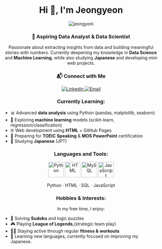 <h1 align="center">Hi 👋, I'm Jeongyeon</h1>
<p align="center"> 
  <img src="https://komarev.com/ghpvc/?username=jeongyoni&label=Profile%20views&color=0e75b6&style=flat" alt="jeongyoni" /> 
</p>

<h3 align="center">💼 Aspiring Data Analyst & Data Scientist</h3>

<p align="center">
  Passionate about extracting insights from data and building meaningful stories with numbers.  
  Currently deepening my knowledge in <strong>Data Science</strong> and <strong>Machine Learning</strong>, while also studying <strong>Japanese</strong> and developing mini web projects.
</p>


<h3 align="center">📬 Connect with Me</h3>

<p align="center">
  <a href="https://linkedin.com/in/jeongyeon" target="_blank" rel="noreferrer">
    <img src="https://img.shields.io/badge/LinkedIn-0077B5?style=flat&logo=linkedin&logoColor=white" alt="LinkedIn"/>
  </a>
  <a href="mailto:jungyoni990604@gmail.com" target="_blank" rel="noreferrer">
    <img src="https://img.shields.io/badge/Gmail-D14836?style=flat&logo=gmail&logoColor=white" alt="Email"/>
  </a>
</p>


<h3 align="center">Currently Learning:</h3>
<ul>
  <li>📊 Advanced <strong>data analysis</strong> using Python (pandas, matplotlib, seaborn)</li>
  <li>🧠 Exploring <strong>machine learning</strong> models (scikit-learn, regression/classification)</li>
  <li>🌐 Web development using <strong>HTML</strong> + GitHub Pages</li>
  <li>🧩 Preparing for <strong>TOEIC Speaking</strong> & <strong>MOS PowerPoint</strong> certification</li>
  <li>💬 Studying <strong>Japanese</strong> (JPT)</li>
</ul>

<h3 align="center">Languages and Tools:</h3>
<p align="center">
  <img src="https://cdn.jsdelivr.net/gh/devicons/devicon/icons/python/python-original.svg" alt="Python" width="50"/> 
  <img src="https://cdn.jsdelivr.net/gh/devicons/devicon/icons/html5/html5-original.svg" alt="HTML" width="50"/>
  <img src="https://cdn.jsdelivr.net/gh/devicons/devicon/icons/mysql/mysql-original.svg" alt="MySQL" width="50"/>
  <img src="https://cdn.jsdelivr.net/gh/devicons/devicon/icons/javascript/javascript-original.svg" alt="JavaScript" width="50"/>
</p>
<p align="center">
  Python · HTML · SQL · JavaScript
</p>

<h3 align="center">Hobbies & Interests:</h3>
<p align="center">
  In my free time, I enjoy:
  <ul>
    <li>🧩 Solving <strong>Sudoku</strong> and logic puzzles</li>
    <li>🎮 Playing <strong>League of Legends</strong>,(strategic team play)</li>
    <li>🏋️‍♂️ Staying active through regular <strong>fitness & workouts</strong></li>
    <li>💬 Learning new languages, currently focused on improving my Japanese.</li>
  </ul>
</p>

</p>
